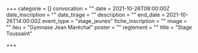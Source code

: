 +++
categorie = []
convocation = ""
date = 2021-10-26T08:00:00Z
date_inscription = ""
date_tirage = ""
description = ""
end_date = 2021-10-26T14:00:00Z
event_type = "stage_jeunes"
fiche_inscription = ""
image = ""
lieu = "Gymnase Jean Maréchal"
poster = ""
reglement = ""
title = "Stage Toussaint"

+++
